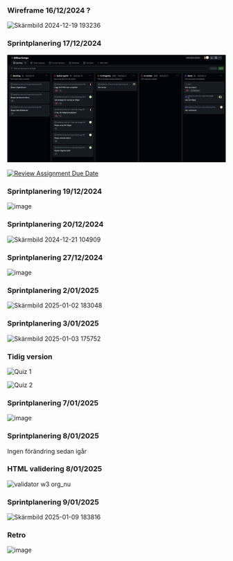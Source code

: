 ### Wireframe 16/12/2024 ?

![Skärmbild 2024-12-19 193236](https://github.com/user-attachments/assets/9cd8483c-7804-4f82-974b-c8b9920786a2)

### Sprintplanering 17/12/2024

<img width="1792" alt="Sprint planning 17 dec" src="/src/assets/sprintplanning1.png">

[![Review Assignment Due Date](https://classroom.github.com/assets/deadline-readme-button-22041afd0340ce965d47ae6ef1cefeee28c7c493a6346c4f15d667ab976d596c.svg)](https://classroom.github.com/a/9ew2LI-M)

### Sprintplanering 19/12/2024

![image](https://github.com/user-attachments/assets/f80f9809-2e16-411b-9ca7-aea098d255c9)

### Sprintplanering 20/12/2024

![Skärmbild 2024-12-21 104909](https://github.com/user-attachments/assets/7d7dfbe3-43ff-40d6-89a8-3147c55bc2f2)

### Sprintplanering 27/12/2024

![image](https://github.com/user-attachments/assets/cf3e7419-1e0a-4a6a-ab1b-4a238413bd92)

### Sprintplanering 2/01/2025

![Skärmbild 2025-01-02 183048](https://github.com/user-attachments/assets/f5cbd6af-c43d-4b45-b699-f345fe43ef47)

### Sprintplanering 3/01/2025

![Skärmbild 2025-01-03 175752](https://github.com/user-attachments/assets/10299a57-ba01-4e50-a19f-3496c7f33339)

### Tidig version

![Quiz 1 ](https://github.com/user-attachments/assets/8889e42a-000d-477e-83c9-b23f4807eb2c)

![Quiz 2](https://github.com/user-attachments/assets/d789b7d3-f872-415a-8b69-cc3e3c80a543)

### Sprintplanering 7/01/2025

![image](https://github.com/user-attachments/assets/e777c60b-442f-4de7-ad63-8d6cb2907679)

### Sprintplanering 8/01/2025

Ingen förändring sedan igår

### HTML validering 8/01/2025

![validator w3 org_nu](https://github.com/user-attachments/assets/1906be84-2eb6-43a3-b4c8-a24c8a86d677)

### Sprintplanering 9/01/2025

![Skärmbild 2025-01-09 183816](https://github.com/user-attachments/assets/1ca9e5d4-4355-41b5-8f68-e2c1958c327d)

### Retro
![image](https://github.com/user-attachments/assets/fc73ad1e-c601-4f07-bedd-b972981e4d8e)


